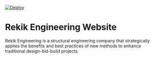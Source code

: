 [![Deploy](https://github.com/eyobofficial/rekikeng/actions/workflows/ci.yaml/badge.svg)](https://github.com/eyobofficial/rekikeng/actions/workflows/ci.yaml)

# Rekik Engineering Website

Rekik Engineering is a structural engineering company that strategically applies the benefits and best practices of new methods to enhance traditional design-bid-build projects.